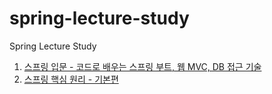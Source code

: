 # spring-lecture-study

Spring Lecture Study

1. [스프링 입문 - 코드로 배우는 스프링 부트, 웹 MVC, DB 접근 기술](./1)
2. [스프링 핵심 원리 - 기본편](./2)
